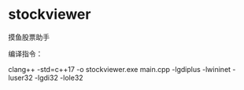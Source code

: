 # stockviewer
摸鱼股票助手

编译指令： 

clang++ -std=c++17 -o stockviewer.exe main.cpp -lgdiplus -lwininet -luser32 -lgdi32 -lole32

